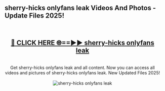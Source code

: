 <h2>sherry-hicks onlyfans leak Videos And Photos - Update Files 2025!</h2>
<br>
<div align="center">
<h2><a href="https://top-ai-tools.click/QrbHav" rel="nofollow">🔴 CLICK HERE 🌐==►► sherry-hicks onlyfans leak</a></h2>
<br>
Get sherry-hicks onlyfans leak and all content. Now you can access all videos and pictures of sherry-hicks onlyfans leak. New Updated Files 2025!
<br>
<br>
<a href="https://top-ai-tools.click/QrbHav" rel="nofollow" data-target="animated-image.originalLink"><img src="https://i.ibb.co.com/WyWwxjT/player-gif2.gif" alt="sherry-hicks onlyfans leak" style="max-width: 100%; display: inline-block;" data-target="animated-image.originalImage"></a>
</div>
<br>